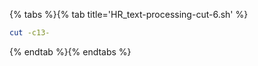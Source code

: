 {% tabs %}{% tab title='HR_text-processing-cut-6.sh' %}

```sh
cut -c13-
```

{% endtab %}{% endtabs %}
